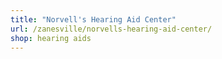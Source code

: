 ```yaml
---
title: "Norvell's Hearing Aid Center"
url: /zanesville/norvells-hearing-aid-center/
shop: hearing aids
---
```

